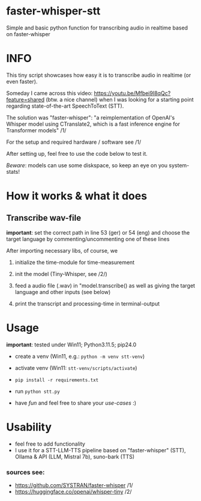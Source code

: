 # faster-whisper-stt
 Simple and basic python function for transcribing audio in realtime based on faster-whisper

# INFO 

This tiny script showcases how easy it is to transcribe audio in realtime (or even faster).

Someday I came across this video: https://youtu.be/Mfbei9I8qQc?feature=shared (btw. a nice channel) when I was looking for a starting point regarding state-of-the-art SpeechToText (STT).

The solution was "faster-whisper":
"a reimplementation of OpenAI's Whisper model using CTranslate2, which is a fast inference engine for Transformer models" /1/

For the setup and required hardware / software see /1/

After setting up, feel free to use the code below to test it.

*Beware*: models can use some diskspace, so keep an eye on you system-stats!

# How it works & what it does
## Transcribe wav-file
**important**: set the correct path in line 53 (ger) or 54 (eng) and choose the target language by commenting/uncommenting one of these lines

After importing necessary libs, of course, we

1. initialize the time-module for time-measurement

2. init the model (Tiny-Whisper, see /2/)

3. feed a audio file (.wav) in "model.transcribe() as well as giving the target language and other inputs (see below)

4. print the transcript and processing-time in terminal-output

# Usage
**important**: tested under Win11; Python3.11.5; pip24.0

- create a venv (Win11, e.g.: `python -m venv stt-venv`)

- activate venv (Win11: `stt-venv/scripts/activate`)

- `pip install -r requirements.txt`

- run `python stt.py`

- have *fun* and feel free to share your *use-cases* :) 

# Usability 
- feel free to add functionality
- I use it for a STT-LLM-TTS pipeline based on "faster-whisper" (STT), Ollama & API (LLM, Mistral 7b), suno-bark (TTS)

### sources see:
-  https://github.com/SYSTRAN/faster-whisper /1/
-  https://huggingface.co/openai/whisper-tiny /2/